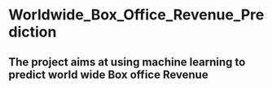 # Worldwide_Box_Office_Revenue_Prediction
## The project aims at using machine learning to predict world wide Box office Revenue
